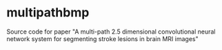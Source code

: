 # multipathbmp
Source code for paper "A multi-path 2.5 dimensional convolutional neural network system for segmenting stroke lesions in brain MRI images"
